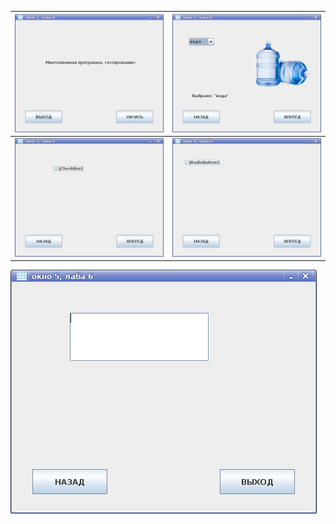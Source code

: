 ![](pictures/1.png) | ![](pictures/2.png)
:-------:|:---------:
![](pictures/3.png) | ![](pictures/4.png)
![](pictures/5.png) 
